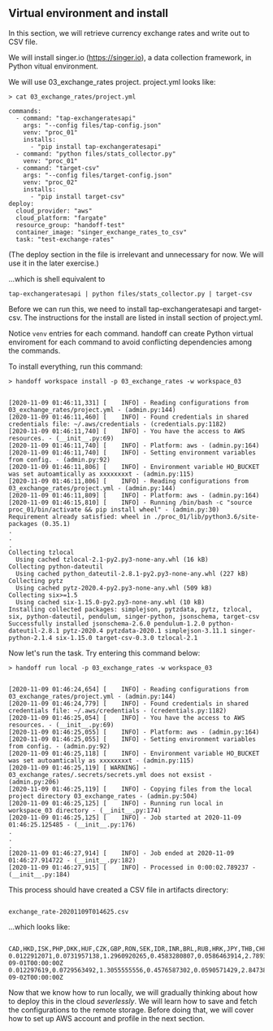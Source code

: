 ## Virtual environment and install

In this section, we will retrieve currency exchange rates and write out to CSV
file.

We will install singer.io (https://singer.io), a data collection framework,
in Python vitual environment.



We will use 03_exchange_rates project. project.yml looks like:

```shell
> cat 03_exchange_rates/project.yml
```

```shell
commands:
  - command: "tap-exchangeratesapi"
    args: "--config files/tap-config.json"
    venv: "proc_01"
    installs:
      - "pip install tap-exchangeratesapi"
  - command: "python files/stats_collector.py"
    venv: "proc_01"
  - command: "target-csv"
    args: "--config files/target-config.json"
    venv: "proc_02"
    installs:
      - "pip install target-csv"
deploy:
  cloud_provider: "aws"
  cloud_platform: "fargate"
  resource_group: "handoff-test"
  container_image: "singer_exchange_rates_to_csv"
  task: "test-exchange-rates"
```


(The deploy section in the file is irrelevant and unnecessary for now.
We will use it in the later exercise.)


...which is shell equivalent to

    tap-exchangeratesapi | python files/stats_collector.py | target-csv



Before we can run this, we need to install tap-exchangeratesapi and target-csv.
The instructions for the install are listed in install section of project.yml.

Notice `venv` entries for each command. handoff can create Python virtual
enviroment for each command to avoid conflicting dependencies among the
commands.

To install everything, run this command:

```shell
> handoff workspace install -p 03_exchange_rates -w workspace_03
```
```shell

[2020-11-09 01:46:11,331] [    INFO] - Reading configurations from 03_exchange_rates/project.yml - (admin.py:144)
[2020-11-09 01:46:11,460] [    INFO] - Found credentials in shared credentials file: ~/.aws/credentials - (credentials.py:1182)
[2020-11-09 01:46:11,740] [    INFO] - You have the access to AWS resources. - (__init__.py:69)
[2020-11-09 01:46:11,740] [    INFO] - Platform: aws - (admin.py:164)
[2020-11-09 01:46:11,740] [    INFO] - Setting environment variables from config. - (admin.py:92)
[2020-11-09 01:46:11,806] [    INFO] - Environment variable HO_BUCKET was set autoamtically as xxxxxxxxt - (admin.py:115)
[2020-11-09 01:46:11,806] [    INFO] - Reading configurations from 03_exchange_rates/project.yml - (admin.py:144)
[2020-11-09 01:46:11,809] [    INFO] - Platform: aws - (admin.py:164)
[2020-11-09 01:46:15,810] [    INFO] - Running /bin/bash -c "source proc_01/bin/activate && pip install wheel" - (admin.py:30)
Requirement already satisfied: wheel in ./proc_01/lib/python3.6/site-packages (0.35.1)
.
.
.
Collecting tzlocal
  Using cached tzlocal-2.1-py2.py3-none-any.whl (16 kB)
Collecting python-dateutil
  Using cached python_dateutil-2.8.1-py2.py3-none-any.whl (227 kB)
Collecting pytz
  Using cached pytz-2020.4-py2.py3-none-any.whl (509 kB)
Collecting six>=1.5
  Using cached six-1.15.0-py2.py3-none-any.whl (10 kB)
Installing collected packages: simplejson, pytzdata, pytz, tzlocal, six, python-dateutil, pendulum, singer-python, jsonschema, target-csv
Successfully installed jsonschema-2.6.0 pendulum-1.2.0 python-dateutil-2.8.1 pytz-2020.4 pytzdata-2020.1 simplejson-3.11.1 singer-python-2.1.4 six-1.15.0 target-csv-0.3.0 tzlocal-2.1
```

Now let's run the task. Try entering this command below:

```shell
> handoff run local -p 03_exchange_rates -w workspace_03
```
```shell

[2020-11-09 01:46:24,654] [    INFO] - Reading configurations from 03_exchange_rates/project.yml - (admin.py:144)
[2020-11-09 01:46:24,779] [    INFO] - Found credentials in shared credentials file: ~/.aws/credentials - (credentials.py:1182)
[2020-11-09 01:46:25,054] [    INFO] - You have the access to AWS resources. - (__init__.py:69)
[2020-11-09 01:46:25,055] [    INFO] - Platform: aws - (admin.py:164)
[2020-11-09 01:46:25,055] [    INFO] - Setting environment variables from config. - (admin.py:92)
[2020-11-09 01:46:25,118] [    INFO] - Environment variable HO_BUCKET was set autoamtically as xxxxxxxxt - (admin.py:115)
[2020-11-09 01:46:25,119] [ WARNING] - 03_exchange_rates/.secrets/secrets.yml does not exsist - (admin.py:206)
[2020-11-09 01:46:25,119] [    INFO] - Copying files from the local project directory 03_exchange_rates - (admin.py:504)
[2020-11-09 01:46:25,125] [    INFO] - Running run local in workspace_03 directory - (__init__.py:174)
[2020-11-09 01:46:25,125] [    INFO] - Job started at 2020-11-09 01:46:25.125485 - (__init__.py:176)
.
.
.
[2020-11-09 01:46:27,914] [    INFO] - Job ended at 2020-11-09 01:46:27.914722 - (__init__.py:182)
[2020-11-09 01:46:27,915] [    INFO] - Processed in 0:00:02.789237 - (__init__.py:184)
```

This process should have created a CSV file in artifacts directory:

```shell

exchange_rate-20201109T014625.csv
```

...which looks like:

```shell

CAD,HKD,ISK,PHP,DKK,HUF,CZK,GBP,RON,SEK,IDR,INR,BRL,RUB,HRK,JPY,THB,CHF,EUR,MYR,BGN,TRY,CNY,NOK,NZD,ZAR,USD,MXN,SGD,AUD,ILS,KRW,PLN,date
0.0122912071,0.0731957138,1.2960920265,0.4583280807,0.0586463914,2.7893161046,0.2066341002,0.0070103215,0.038132682,0.0816301607,137.6068389537,0.6886897258,0.0513126379,0.6945115033,0.059344469,1.0,0.2934919634,0.0085605106,0.0078789789,0.0391238575,0.0154097069,0.0694894422,0.0644019855,0.0822392058,0.0139670659,0.1571533249,0.009444532,0.2050724866,0.0128222502,0.0127970375,0.0316601009,11.1890954932,0.0346084147,2020-09-01T00:00:00Z
0.012297619,0.0729563492,1.3055555556,0.4576587302,0.0590571429,2.8473809524,0.209031746,0.0070507937,0.0384309524,0.081797619,138.8019047619,0.6890674603,0.0509563492,0.6989484127,0.0597896825,1.0,0.2944047619,0.0085706349,0.0079365079,0.0390285714,0.0155222222,0.0695142857,0.0642666667,0.0825873016,0.0139214286,0.1580587302,0.0094134921,0.2056746032,0.0128198413,0.012834127,0.0316674603,11.1751587302,0.035068254,2020-09-02T00:00:00Z
```


Now that we know how to run locally, we will gradually thinking about how to deploy this in the cloud *severlessly*.
We will learn how to save and fetch the configurations to the remote storage.
Before doing that, we will cover how to set up AWS account and profile in the next section.

